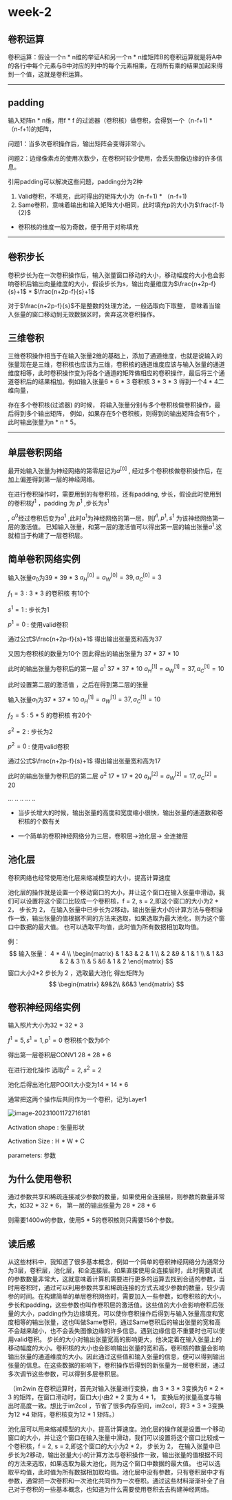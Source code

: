 # week-2

## 卷积运算

卷积运算：假设一个n * n维的举证A和另一个n * n维矩阵B的卷积运算就是将A中的各行中每个元素与B中对应的列中的每个元素相乘，在将所有乘的结果加起来得到一个值，这就是卷积运算。



---



## padding

输入矩阵n * n维，用f * f 的过滤器（卷积核）做卷积，会得到一个（n-f+1) * （n-f+1)的矩阵，

问题1：当多次卷积操作后，输出矩阵会变得非常小。

问题2：边缘像素点的使用次数少，在卷积时较少使用，会丢失图像边缘的许多信息。

引用padding可以解决这些问题，padding分为2种

1. Valid卷积，不填充，此时得出的矩阵大小为（n-f+1) * （n-f+1)
2. Same卷积，意味着输出和输入矩阵大小相同，此时填充p的大小为$\frac{f-1}{2}$

- 卷积核的维度一般为奇数，便于用于对称填充



---



## 卷积步长

卷积步长为在一次卷积操作后，输入张量窗口移动的大小，移动幅度的大小也会影响卷积后输出向量维度的大小，假设步长为s，输出向量维度为$\frac{n+2p-f}{s}+1$ * $\frac{n+2p-f}{s}+1$



对于$\frac{n+2p-f}{s}$不是整数的处理方法，一般选取向下取整， 意味着当输入张量的窗口移动到无效数据区时，舍弃这次卷积操作。



## 三维卷积

三维卷积操作相当于在输入张量2维的基础上，添加了通道维度，也就是说输入的张量现在是三维，卷积核也应该为三维，卷积核的通道维度应该与输入张量的通道维度相等，此时卷积操作变为将各个通道的矩阵做相应的卷积操作，最后将三个通道卷积后的结果相加。例如输入张量6 * 6 * 3 卷积核 3 * 3 * 3 得到一个4 * 4二维向量， 



存在多个卷积核(过滤器) 的时候， 将输入张量分别与多个卷积核做卷积操作，最后得到多个输出矩阵， 例如，如果存在5个卷积核，则得到的输出矩阵会有5个 ，此时输出张量为n * n * 5。



---



## 单层卷积网络

最开始输入张量为神经网络的第零层记为$a^{[0]}$ , 经过多个卷积核做卷积操作后，在加上偏差得到第一层的神经网络。

在进行卷积操作时，需要用到的有卷积核，还有padding, 步长，假设此时使用到的卷积核$f^1$ ，padding 为 $p^1$ ,步长为$s^1$

, $a^0$经过卷积后变为$a^1$ ,此时$a^1$为神经网络的第一层，则$f^1,p^1,s^1$ 为该神经网络第一层的激活值。 已知输入张量，和第一层的激活值可以得出第一层的输出张量$a^1$.这就相当于构建了一层卷积层。





## 简单卷积网络实例

输入张量$a_0$为39 * 39 * 3			$a^{[0]}_{H} = a^{[0]}_{W} = 39 , a^{[0]}_{C}=3$

$f_1 = 3$ :   	   3 * 3 的卷积核 有10个

$s^1 = 1$ : 		步长为1

$p^1 = 0$  :        使用valid卷积 

通过公式$\frac{n+2p-f}{s}+1$ 得出输出张量宽和高为37 

又因为卷积核的数量为10个 因此得出的输出张量为 37 * 37 * 10

此时的输出张量为卷积后的第一层 $a^1$ 37 * 37 * 10   $a^{[1]}_{H} = a^{[1]}_{W} = 37 , a^{[1]}_{C}=10$



此时设置第二层的激活值 ，之后在得到第二层的张量

输入张量$a_1$为37 * 37 * 10			$a^{[1]}_{H} = a^{[1]}_{W} = 37 , a^{[1]}_{C}=10$

$f_2 = 5$ :   	   5 * 5 的卷积核 有20个

$s^2 = 2$ : 		步长为2

$p^2 = 0$ :        使用valid卷积 

通过公式$\frac{n+2p-f}{s}+1$ 得出输出张量宽和高为17  

此时的输出张量为卷积后的第二层 $a^2$ 17 * 17 * 20   $a^{[2]}_{H} = a^{[2]}_{W} = 17 , a^{[2]}_{C}=20$

... .. .. ... ..

- 当步长增大的时候，输出张量的高度和宽度缩小很快，输出张量的通道数和卷积核的个数有关



- 一个简单的卷积神经网络分为三层，卷积层->池化层-> 全连接层







## 池化层

卷积网络也经常使用池化层来缩减模型的大小，提高计算速度

池化层的操作就是设置一个移动窗口的大小，并让这个窗口在输入张量中滑动，我们可以设置将这个窗口比较成一个卷积核，f = 2, s = 2,即这个窗口的大小为2 * 2， 步长为 2， 在输入张量中已步长为2移动，输出张量大小的计算方法与卷积操作一致，输出张量的值根据不同的方法来选取，如果选取为最大池化，则为这个窗口中数据的最大值。 也可以选取平均值，此时值为所有数据相加取均值。



例：
$$
输入张量： 4 * 4 \\
\begin{matrix}
& 1 &3 & 2 & 1 \\
& 2 &9 & 1 & 1 \\
& 1 &3 & 2 & 3 \\
& 5 &6 & 1 & 2 
\end{matrix}
$$
窗口大小2*2 步长为 2 ，选取最大池化 得出矩阵为
$$
\begin{matrix}
&9&2\\
&6&3
\end{matrix}
$$


## 卷积神经网络实例

输入照片大小为32 * 32 * 3

$f^1 = 5, s^1 = 1, p^1 = 0$  卷积核个数为6个

得出第一层卷积层CONV1 28 * 28 * 6 

在进行池化操作 选取$f^2 = 2 ,s^2 = 2$ 

池化后得出池化层POOl1大小变为14  * 14 * 6

通常把这两个操作后共同作为一个卷积，记为Layer1







![image-20231001172716181](C:\Users\14645\AppData\Roaming\Typora\typora-user-images\image-20231001172716181.png)

Activation shape : 张量形状

Activation Size : H * W * C

parameters: 参数



##  为什么使用卷积

通过参数共享和稀疏连接减少参数的数量，如果使用全连接层，则参数的数量非常大，如32 * 32 * 6， 第一层的输出张量为 28 * 28 * 6 

则需要1400w的参数，使用5 * 5的卷积核则只需要156个参数。



















## 读后感

​			从这些材料中，我知道了很多基本概念，例如一个简单的卷积神经网络分为通常分为3层，卷积层，池化层，和全连接层。如果直接使用全连接层时，此时需要调试的参数数量非常大，这就意味着计算机需要进行更多的运算去找到合适的参数，当时用卷积时，通过可以利用参数共享和稀疏连接的方式去减少参数的数量，较少调参的时间。在构建简单的单层卷积网络时，需要加入一些参数，如卷积核的大小，步长和padding，这些参数也叫作卷积层的激活值。这些值的大小会影响卷积后张量的大小，padding作为边缘填充，可以使你卷积操作后得到与输入张量高度和宽度相等的输出张量，这也叫做Same卷积，通过Same卷积后的输出张量的宽和高不会越来越小，也不会丢失图像边缘的许多信息。遇到边缘信息不重要时也可以使用valid卷积。 步长的大小对输出张量宽高的影响更大，他决定着在输入张量上的移动幅度的大小。卷积核的大小也会影响输出张量的宽和高，卷积核的数量会影响输出张量的通道维度的大小。因此通过这些值和输入张量的信息，便可以得到输出张量的信息。在这些数据的影响下，卷积操作后得到的新张量为一层卷积层，通过多次调节这些参数，可以得到多层卷积层。

​	（im2win 在卷积运算时，首先对输入张量进行变换，由 3 * 3 * 3变换为6 * 2 * 3 的矩阵，在窗口滑动时，窗口大小由2 *  2 变为 4 * 1， 变换后的张量高度与输出时高度一致。想比于im2col ，节省了很多内存空间，im2col，将3 * 3 * 3变换为12 *4 矩阵，卷积核变为12 * 1 矩阵。）  

​		池化层可以用来缩减模型的大小，提高计算速度。池化层的操作就是设置一个移动窗口的大小，并让这个窗口在输入张量中滑动，我们可以设置将这个窗口比较成一个卷积核，f = 2, s = 2,即这个窗口的大小为2 * 2， 步长为 2， 在输入张量中已步长为2移动，输出张量大小的计算方法与卷积操作一致，输出张量的值根据不同的方法来选取，如果选取为最大池化，则为这个窗口中数据的最大值。 也可以选取平均值，此时值为所有数据相加取均值。池化层中没有参数，只有卷积层中才有参数，通常把一次卷积和一次池化共同作为一次卷积。通过这些材料渐渐补全了自己对于卷积的一些基本概念，也知道为什么需要使用卷积去去构建神经网络。

